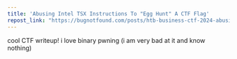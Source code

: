```yaml
---
title: 'Abusing Intel TSX Instructions To "Egg Hunt" A CTF Flag'
repost_link: "https://bugnotfound.com/posts/htb-business-ctf-2024-abusing-intel-tsx-to-solve-a-sandbox-challenge/"
---
```


cool CTF writeup! i love binary pwning (i am very bad at it and know nothing)
